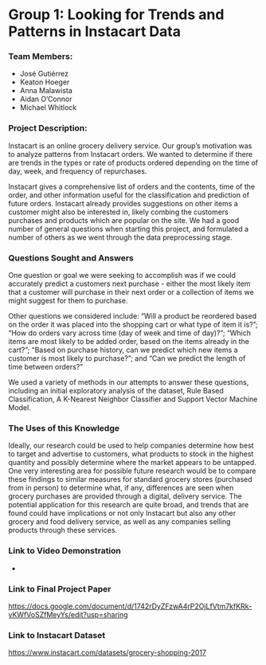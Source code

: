 # Group 1: Looking for Trends and Patterns in Instacart Data

### Team Members:
- José Gutiérrez
- Keaton Hoeger
- Anna Malawista
- Aidan O’Connor
- Michael Whitlock

### Project Description: 

Instacart is an online grocery delivery service. Our group’s motivation was to analyze patterns from Instacart orders. We wanted to determine if there are trends in the types or rate of products ordered depending on the time of day, week, and frequency of repurchases. 

Instacart gives a comprehensive list of orders and the contents, time of the order, and other information useful for the classification and prediction of future orders. Instacart already provides suggestions on other items a customer might also be interested in, likely combing the customers purchases and products which are popular on the site. We had a good number of general questions when starting this project, and formulated a number of others as we went through the data preprocessing stage.

### Questions Sought and Answers

One question or goal we were seeking to accomplish was if we could accurately predict a customers next purchase - either the most likely item that a customer will purchase in their next order or a collection of items we might suggest for them to purchase. 

Other questions we considered include: “Will a product be reordered based on the order it was placed into the shopping cart or what type of item it is?”; “How do orders vary across time (day of week and time of day)?”;  “Which items are most likely to be added order, based on the items already in the cart?”; “Based on purchase history, can we predict which new items a customer is most likely to purchase?”; and “Can we predict the length of time between orders?” 

We used a variety of methods in our attempts to answer these questions, including an initial exploratory analysis of the dataset, Rule Based Classification, A K-Nearest Neighbor Classifier and Support Vector Machine Model.  

### The Uses of this Knowledge

Ideally, our research could be used to help companies determine how best to target and advertise to customers, what products to stock in the highest quantity and possibly determine where the market appears to be untapped. 
One very interesting area for possible future research would be to compare these findings to similar measures for standard grocery stores (purchased from in person) to determine what, if any, differences are seen when grocery purchases are provided through a digital, delivery service. The potential application for this research are quite broad, and trends that are found could have implications or not only Instacart but also any other grocery and food delivery service, as well as any companies selling products through these services.


### Link to Video Demonstration
 - 

### Link to Final Project Paper

https://docs.google.com/document/d/1742rDyZFzwA4rP2OjLfVtm7kfKRk-yKWfVoSZfMeyYs/edit?usp=sharing

### Link to Instacart Dataset
https://www.instacart.com/datasets/grocery-shopping-2017
